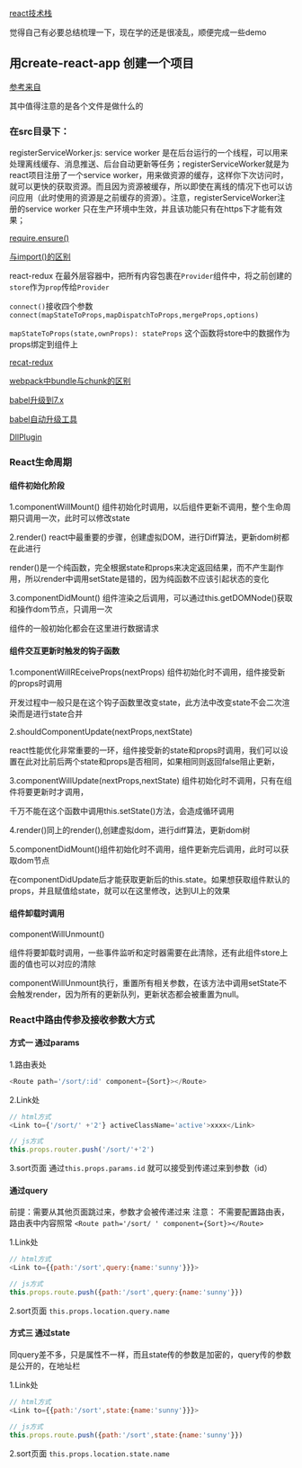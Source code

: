 [react技术栈](https://juejin.im/post/5ad9ba6251882567161a1fd8#heading-16)

觉得自己有必要总结梳理一下，现在学的还是很凌乱，顺便完成一些demo

## 用create-react-app 创建一个项目
[参考来自](https://segmentfault.com/a/1190000015301231)

其中值得注意的是各个文件是做什么的

### 在src目录下：
registerServiceWorker.js: service worker 是在后台运行的一个线程，可以用来处理离线缓存、消息推送、后台自动更新等任务；registerServiceWorker就是为react项目注册了一个service worker，用来做资源的缓存，这样你下次访问时，就可以更快的获取资源。而且因为资源被缓存，所以即使在离线的情况下也可以访问应用（此时使用的资源是之前缓存的资源）。注意，registerServiceWorker注册的service worker 只在生产环境中生效，并且该功能只有在https下才能有效果；


[require.ensure()](https://blog.csdn.net/qq_24581629/article/details/75048860)

[与import()的区别](https://blog.csdn.net/sma2mmm/article/details/83827813)

react-redux
在最外层容器中，把所有内容包裹在`Provider`组件中，将之前创建的`store`作为`prop`传给`Provider`

`connect()`接收四个参数
`connect(mapStateToProps,mapDispatchToProps,mergeProps,options)`

`mapStateToProps(state,ownProps): stateProps`
这个函数将store中的数据作为props绑定到组件上

[recat-redux](https://yq.aliyun.com/articles/59428)

[webpack中bundle与chunk的区别](https://stackoverflow.com/questions/42523436/what-are-module-chunk-and-bundle-in-webpack)

[babel升级到7.x](https://segmentfault.com/a/1190000016458913)

[babel自动升级工具](https://juejin.im/post/5b87cab1e51d4538ac05dc54)

[DllPlugin](https://www.cnblogs.com/tugenhua0707/p/9520780.html)

### React生命周期

#### 组件初始化阶段

1.componentWillMount()
组件初始化时调用，以后组件更新不调用，整个生命周期只调用一次，此时可以修改state

2.render()
react中最重要的步骤，创建虚拟DOM，进行Diff算法，更新dom树都在此进行

render()是一个纯函数，完全根据state和props来决定返回结果，而不产生副作用，所以render中调用setState是错的，因为纯函数不应该引起状态的变化

3.componentDidMount()
组件渲染之后调用，可以通过this.getDOMNode()获取和操作dom节点，只调用一次

组件的一般初始化都会在这里进行数据请求

#### 组件交互更新时触发的钩子函数

1.componentWillREceiveProps(nextProps)
组件初始化时不调用，组件接受新的props时调用

开发过程中一般只是在这个钩子函数里改变state，此方法中改变state不会二次渲染而是进行state合并

2.shouldComponentUpdate(nextProps,nextState)

react性能优化非常重要的一环，组件接受新的state和props时调用，我们可以设置在此对比前后两个state和props是否相同，如果相同则返回false阻止更新，

3.componentWillUpdate(nextProps,nextState)
组件初始化时不调用，只有在组件将要更新时才调用，

千万不能在这个函数中调用this.setState()方法，会造成循环调用

4.render()同上的render(),创建虚拟dom，进行diff算法，更新dom树

5.componentDidMount()组件初始化时不调用，组件更新完后调用，此时可以获取dom节点

在componentDidUpdate后才能获取更新后的this.state。如果想获取组件默认的props，并且赋值给state，就可以在这里修改，达到UI上的效果

#### 组件卸载时调用

componentWillUnmount()

组件将要卸载时调用，一些事件监听和定时器需要在此清除，还有此组件store上面的值也可以对应的清除

componentWillUnmount执行，重置所有相关参数，在该方法中调用setState不会触发render，因为所有的更新队列，更新状态都会被重置为null。


### React中路由传参及接收参数大方式

#### 方式一 通过params
1.路由表处
```js
<Route path='/sort/:id' component={Sort}></Route>
```
2.Link处
```js
// html方式
<Link to={'/sort/' +'2'} activeClassName='active'>xxxx</Link>
```
```js
// js方式
this.props.router.push('/sort/'+'2')
```
3.sort页面
通过`this.props.params.id` 就可以接受到传递过来到参数（id）

#### 通过query
前提：需要从其他页面跳过来，参数才会被传递过来
注意： 不需要配置路由表，路由表中内容照常
`<Route path='/sort/ ' component={Sort}></Route>`

1.Link处
```js
// html方式
<Link to={{path:'/sort',query:{name:'sunny'}}}>
```

```js
// js方式
this.props.route.push({path:'/sort',query:{name:'sunny'}})
```

2.sort页面
`this.props.location.query.name`

#### 方式三 通过state
同query差不多，只是属性不一样，而且state传的参数是加密的，query传的参数是公开的，在地址栏

1.Link处
```js
// html方式
<Link to={{path:'/sort',state:{name:'sunny'}}}>
```
```js
// js方式
this.props.route.push({path:'/sort',state:{name:'sunny'}})
```
2.sort页面
`this.props.location.state.name`